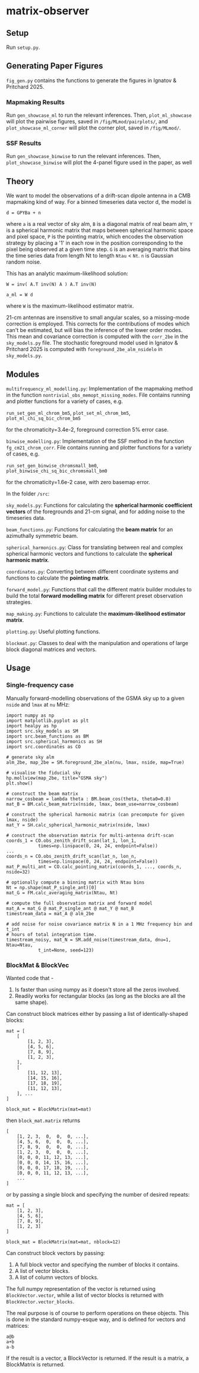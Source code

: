 # matrix-observer

## Setup

Run `setup.py`.

## Generating Paper Figures

`fig_gen.py` contains the functions to generate the figures in Ignatov & Pritchard 2025.

### Mapmaking Results

Run `gen_showcase_ml` to run the relevant inferences. Then, 
`plot_ml_showcase` will plot the pairwise figures, saved in 
`/fig/MLmod/pairplots/`, and `plot_showcase_ml_corner` will plot the corner
plot, saved in `/fig/MLmod/`.

### SSF Results

Run `gen_showcase_binwise` to run the relevant inferences. Then, 
`plot_showcase_binwise` will plot the 4-panel figure used in the paper, as well


## Theory

We want to model the observations of a drift-scan dipole antenna in a CMB
mapmaking kind of way. For a binned timeseries data vector d, the model is

`d = GPYBa + n`

where `a` is a real vector of sky alm, `B` is a diagonal matrix of real beam 
alm, `Y` is a spherical harmonic matrix that maps between spherical harmonic 
space and pixel space, `P` is the pointing matrix, which encodes the observation 
strategy by placing a '1' in each row in the position corresponding to the pixel
being observed at a given time step. `G` is an averaging matrix that bins the 
time series data from length Nt to length `Ntau` < `Nt`. `n` is Gaussian random
noise. 

This has an analytic maximum-likelihood solution:

`W = inv( A.T inv(N) A ) A.T inv(N)`

`a_ml = W d`

where `W` is the maximum-likelihood estimator matrix.

21-cm antennas are insensitive to small angular scales, so a missing-mode
correction is employed. This corrects for the contributions of modes which
can't be estimated, but will bias the inference of the lower order modes. This
mean and covariance correction is computed with the `corr_2be` in the 
`sky_models.py` file. The stochastic foreground model used in Ignatov & Pritchard 2025 is
computed with `foreground_2be_alm_nsidelo` in `sky_models.py`.


## Modules

`multifrequency_ml_modelling.py`:
Implementation of the mapmaking method in the function 
`nontrivial_obs_memopt_missing_modes`. File contains running and plotter 
functions for a variety of cases, e.g. 

`run_set_gen_ml_chrom_bm5`, `plot_set_ml_chrom_bm5`, `plot_ml_chi_sq_bic_chrom_bm5`

for the chromaticity=3.4e-2, foreground correction 5% error case. 

`binwise_modelling.py`:
Implementation of the SSF method in the function `fg_cm21_chrom_corr`.
File contains running and plotter functions for a variety of cases, e.g. 

`run_set_gen_binwise_chromsmall_bm0`, `plot_binwise_chi_sq_bic_chromsmall_bm0`

for the chromaticity=1.6e-2 case, with zero basemap error.


In the folder `/src`:

`sky_models.py`:
Functions for calculating the **spherical harmonic coefficient vectors** of the 
foregrounds and 21-cm signal, and for adding noise to the timeseries data.

`beam_functions.py`:
Functions for calculating the **beam matrix** for an azimuthally symmetric beam.

`spherical_harmonics.py`:
Class for translating between real and complex spherical harmonic vectors and 
functions to calculate the **spherical harmonic matrix**.

`coordinates.py`:
Converting between different coordinate systems and functions to calculate the 
**pointing matrix**.

`forward_model.py`:
Functions that call the different matrix builder modules to build the total
**forward modelling matrix** for different preset observation strategies.

`map_making.py`:
Functions to calculate the **maximum-likelihood estimator matrix**.

`plotting.py`:
Useful plotting functions.

`blockmat.py`:
Classes to deal with the manipulation and operations of large block diagonal
matrices and vectors.


## Usage

### Single-frequency case

Manually forward-modelling observations of the GSMA sky up to a given `nside` 
and `lmax` at `nu` MHz:

```
import numpy as np
import matplotlib.pyplot as plt
import healpy as hp
import src.sky_models as SM
import src.beam_functions as BM
import src.spherical_harmonics as SH
import src.coordinates as CO

# generate sky alm
alm_2be, map_2be = SM.foreground_2be_alm(nu, lmax, nside, map=True)

# visualise the fiducial sky
hp.mollview(map_2be, title="GSMA sky")
plt.show()

# construct the beam matrix
narrow_cosbeam = lambda theta : BM.beam_cos(theta, theta0=0.8)
mat_B = BM.calc_beam_matrix(nside, lmax, beam_use=narrow_cosbeam)

# construct the spherical harmonic matrix (can precompute for given lmax, nside)
mat_Y = SH.calc_spherical_harmonic_matrix(nside, lmax)

# construct the observation matrix for multi-antenna drift-scan
coords_1 = CO.obs_zenith_drift_scan(lat_1, lon_1, 
            times=np.linspace(0, 24, 24, endpoint=False))
...
coords_n = CO.obs_zenith_drift_scan(lat_n, lon_n, 
            times=np.linspace(0, 24, 24, endpoint=False))
mat_P_multi_ant = CO.calc_pointing_matrix(coords_1, ..., coords_n, nside=32)

# optionally compute a binning matrix with Ntau bins
Nt = np.shape(mat_P_single_ant)[0]
mat_G = FM.calc_averaging_matrix(Ntau, Nt)

# compute the full observation matrix and forward model
mat_A = mat_G @ mat_P_single_ant @ mat_Y @ mat_B
timestream_data = mat_A @ alm_2be

# add noise for noise covariance matrix N in a 1 MHz frequency bin and t_int 
# hours of total integration time.
timestream_noisy, mat_N = SM.add_noise(timestream_data, dnu=1, Ntau=Ntau, 
            t_int=None, seed=123)
```


### BlockMat & BlockVec

Wanted code that - 
1. Is faster than using numpy as it doesn't store all the zeros involved.
2. Readily works for rectangular blocks (as long as the blocks are all the
same shape).

Can construct block matrices either by passing a list of identically-shaped 
blocks:

```
mat = [
    [
        [1, 2, 3],
        [4, 5, 6],
        [7, 8, 9],
        [1, 2, 3],
    ],
    [
        [11, 12, 13],
        [14, 15, 16],
        [17, 18, 19],
        [11, 12, 13],
    ], ...
]

block_mat = BlockMatrix(mat=mat)
```

then `block_mat.matrix` returns

```
[
    [1, 2, 3,  0,  0,  0, ...],
    [4, 5, 6,  0,  0,  0, ...],
    [7, 8, 9,  0,  0,  0, ...],
    [1, 2, 3,  0,  0,  0, ...],
    [0, 0, 0, 11, 12, 13, ...],
    [0, 0, 0, 14, 15, 16, ...],
    [0, 0, 0, 17, 18, 19, ...],
    [0, 0, 0, 11, 12, 13, ...],
    ...
]
```

or by passing a single block and specifying the number of desired repeats:

```
mat = [
    [1, 2, 3],
    [4, 5, 6],
    [7, 8, 9],
    [1, 2, 3]
]

block_mat = BlockMatrix(mat=mat, nblock=12)
```

Can construct block vectors by passing:
1. A full block vector and specifying the number of blocks it contains.
2. A list of vector blocks.
3. A list of column vectors of blocks.

The full numpy representation of the vector is returned using 
`BlockVector.vector`, while a list of vector blocks is returned with 
`BlockVector.vector_blocks`.

The real purpose is of course to perform operations on these objects. This is 
done in the standard numpy-esque way, and is defined for vectors and matrices:

```
a@b
a+b
a-b
```

If the result is a vector, a BlockVector is returned. If the result is a matrix,
a BlockMatrix is returned.
